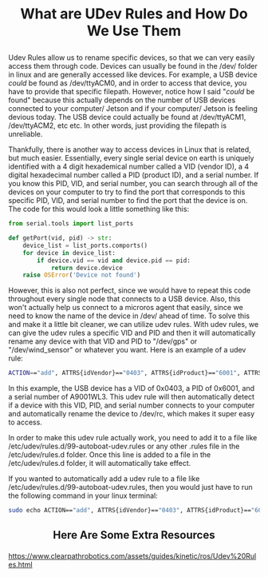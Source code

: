 # <p style="text-align: center;"> What are UDev Rules and How Do We Use Them</p>

Udev Rules allow us to rename specific devices, so that we can very easily access them through code. Devices can usually be found in the /dev/ folder in linux and are generally accessed like devices. For example, a USB device *could* be found as /dev/ttyACM0, and in order to access that device, you have to provide that specific filepath. However, notice how I said "*could* be found" because this actually depends on the number of USB devices connected to your computer/ Jetson and if your computer/ Jetson is feeling devious today. The USB device could actually be found at /dev/ttyACM1, /dev/ttyACM2, etc etc. In other words, just providing the filepath is unreliable.

Thankfully, there is another way to access devices in Linux that is related, but much easier. Essentially, every single serial device on earth is uniquely identified with a 4 digit hexademical number called a VID (vendor ID), a 4 digital hexadecimal number called a PID (product ID), and a serial number. If you know this PID, VID, and serial number, you can search through all of the devices on your computer to try to find the port that corresponds to this specific PID, VID, and serial number to find the port that the device is on. The code for this would look a little something like this:


```python
from serial.tools import list_ports

def getPort(vid, pid) -> str:
    device_list = list_ports.comports()
    for device in device_list:
        if device.vid == vid and device.pid == pid:
            return device.device
    raise OSError('Device not found')
```

However, this is also not perfect, since we would have to repeat this code throughout every single node that connects to a USB device. Also, this won't actually help us connect to a microros agent that easily, since we need to know the name of the device in /dev/ ahead of time. To solve this and make it a little bit cleaner, we can utilize udev rules. With udev rules, we can give the udev rules a specific VID and PID and then it will automatically rename any device with that VID and PID to "/dev/gps" or "/dev/wind_sensor" or whatever you want. Here is an example of a udev rule:

```sh
ACTION=="add", ATTRS{idVendor}=="0403", ATTRS{idProduct}=="6001", ATTRS{serial}=="A9001WL3", SYMLINK+="rc"
```

In this example, the USB device has a VID of 0x0403, a PID of 0x6001, and a serial number of A9001WL3. This udev rule will then automatically detect if a device with this VID, PID, and serial number connects to your computer and automatically rename the device to /dev/rc, which makes it super easy to access. 

In order to make this udev rule actually work, you need to add it to a file like /etc/udev/rules.d/99-autoboat-udev.rules or any other .rules file in the /etc/udev/rules.d folder. Once this line is added to a file in the /etc/udev/rules.d folder, it will automatically take effect. 

If you wanted to automatically add a udev rule to a file like /etc/udev/rules.d/99-autoboat-udev.rules, then you would just have to run the following command in your linux terminal:

```sh
sudo echo ACTION=="add", ATTRS{idVendor}=="0403", ATTRS{idProduct}=="6001", ATTRS{serial}=="A9001WL3", SYMLINK+="rc" >> /etc/udev/rules.d/99-autoboat-udev.rules
```




## <p style="text-align: center;"> Here Are Some Extra Resources</p>

https://www.clearpathrobotics.com/assets/guides/kinetic/ros/Udev%20Rules.html
